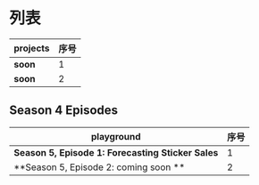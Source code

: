 # 列表

|              projects                       | 序号 |
| --------------------------------------------- | ---- |
| **soon**           | 1    |
| **soon** | 2    |


## Season 4 Episodes
|          playground                        | 序号|
| --------------------------------------------- | ---- |
| **Season 5, Episode 1: Forecasting Sticker Sales** | 1    |
| **Season 5, Episode 2:  coming soon               ** | 2    |

